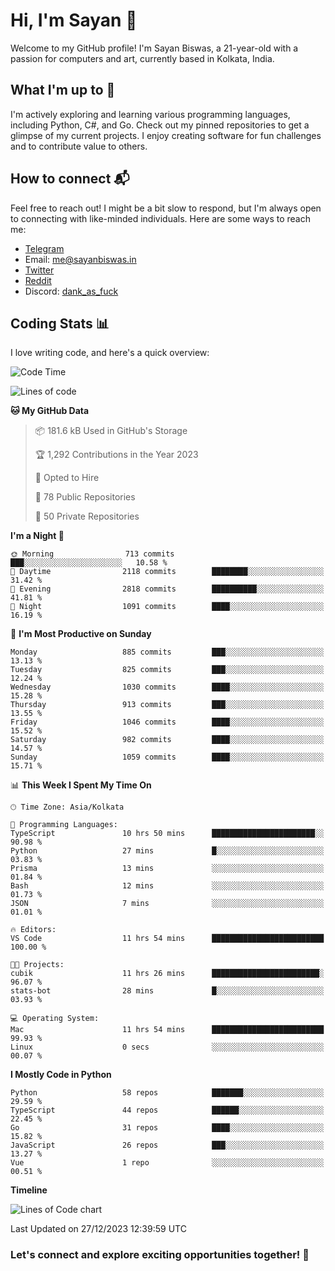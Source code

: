 # Hi, I'm Sayan 👋

Welcome to my GitHub profile! I'm Sayan Biswas, a 21-year-old with a passion for computers and art, currently based in Kolkata, India.

## What I'm up to 🚀

I'm actively exploring and learning various programming languages, including Python, C#, and Go. Check out my pinned repositories to get a glimpse of my current projects. I enjoy creating software for fun challenges and to contribute value to others.

## How to connect 📬

Feel free to reach out! I might be a bit slow to respond, but I'm always open to connecting with like-minded individuals. Here are some ways to reach me:

- [Telegram](https://t.me/dank_as_fuck)
- Email: [me@sayanbiswas.in](mailto:me@sayanbiswas.in)
- [Twitter](https://twitter.com/TheDankDel)
- [Reddit](https://www.reddit.com/user/dank_as_fuck_/)
- Discord: [dank_as_fuck](https://discordapp.com/users/506536929152466945)

## Coding Stats 📊

I love writing code, and here's a quick overview:

<!--START_SECTION:waka-->
![Code Time](http://img.shields.io/badge/Code%20Time-1%2C353%20hrs%2031%20mins-blue)

![Lines of code](https://img.shields.io/badge/From%20Hello%20World%20I%27ve%20Written-6.5%20million%20lines%20of%20code-blue)

**🐱 My GitHub Data** 

> 📦 181.6 kB Used in GitHub's Storage 
 > 
> 🏆 1,292 Contributions in the Year 2023
 > 
> 💼 Opted to Hire
 > 
> 📜 78 Public Repositories 
 > 
> 🔑 50 Private Repositories 
 > 
**I'm a Night 🦉** 

```text
🌞 Morning                713 commits         ███░░░░░░░░░░░░░░░░░░░░░░   10.58 % 
🌆 Daytime                2118 commits        ████████░░░░░░░░░░░░░░░░░   31.42 % 
🌃 Evening                2818 commits        ██████████░░░░░░░░░░░░░░░   41.81 % 
🌙 Night                  1091 commits        ████░░░░░░░░░░░░░░░░░░░░░   16.19 % 
```
📅 **I'm Most Productive on Sunday** 

```text
Monday                   885 commits         ███░░░░░░░░░░░░░░░░░░░░░░   13.13 % 
Tuesday                  825 commits         ███░░░░░░░░░░░░░░░░░░░░░░   12.24 % 
Wednesday                1030 commits        ████░░░░░░░░░░░░░░░░░░░░░   15.28 % 
Thursday                 913 commits         ███░░░░░░░░░░░░░░░░░░░░░░   13.55 % 
Friday                   1046 commits        ████░░░░░░░░░░░░░░░░░░░░░   15.52 % 
Saturday                 982 commits         ████░░░░░░░░░░░░░░░░░░░░░   14.57 % 
Sunday                   1059 commits        ████░░░░░░░░░░░░░░░░░░░░░   15.71 % 
```


📊 **This Week I Spent My Time On** 

```text
🕑︎ Time Zone: Asia/Kolkata

💬 Programming Languages: 
TypeScript               10 hrs 50 mins      ███████████████████████░░   90.98 % 
Python                   27 mins             █░░░░░░░░░░░░░░░░░░░░░░░░   03.83 % 
Prisma                   13 mins             ░░░░░░░░░░░░░░░░░░░░░░░░░   01.84 % 
Bash                     12 mins             ░░░░░░░░░░░░░░░░░░░░░░░░░   01.73 % 
JSON                     7 mins              ░░░░░░░░░░░░░░░░░░░░░░░░░   01.01 % 

🔥 Editors: 
VS Code                  11 hrs 54 mins      █████████████████████████   100.00 % 

🐱‍💻 Projects: 
cubik                    11 hrs 26 mins      ████████████████████████░   96.07 % 
stats-bot                28 mins             █░░░░░░░░░░░░░░░░░░░░░░░░   03.93 % 

💻 Operating System: 
Mac                      11 hrs 54 mins      █████████████████████████   99.93 % 
Linux                    0 secs              ░░░░░░░░░░░░░░░░░░░░░░░░░   00.07 % 
```

**I Mostly Code in Python** 

```text
Python                   58 repos            ███████░░░░░░░░░░░░░░░░░░   29.59 % 
TypeScript               44 repos            ██████░░░░░░░░░░░░░░░░░░░   22.45 % 
Go                       31 repos            ████░░░░░░░░░░░░░░░░░░░░░   15.82 % 
JavaScript               26 repos            ███░░░░░░░░░░░░░░░░░░░░░░   13.27 % 
Vue                      1 repo              ░░░░░░░░░░░░░░░░░░░░░░░░░   00.51 % 
```



**Timeline**

![Lines of Code chart](https://raw.githubusercontent.com/Dank-del/Dank-del/main/assets/bar_graph.png)


 Last Updated on 27/12/2023 12:39:59 UTC
<!--END_SECTION:waka-->

### Let's connect and explore exciting opportunities together! 🚀
